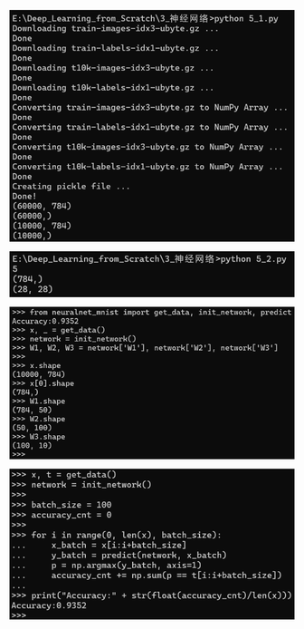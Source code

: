 ![image-20250919102013630](5_手写数字识别.assets/image-20250919102013630.png)

![image-20250919102842422](5_手写数字识别.assets/image-20250919102842422.png)

![image-20250919103954436](5_手写数字识别.assets/image-20250919103954436.png)

![image-20250919104745609](5_手写数字识别.assets/image-20250919104745609.png)